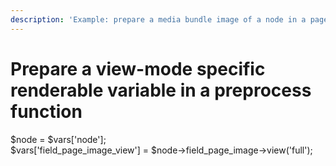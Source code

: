 ```yaml
---
description: 'Example: prepare a media bundle image of a node in a page preprocess function'
---
```


# Prepare a view-mode specific renderable variable in a preprocess function

$node = $vars\['node'\];  
$vars\['field\_page\_image\_view'\] = $node-&gt;field\_page\_image-&gt;view\('full'\);



